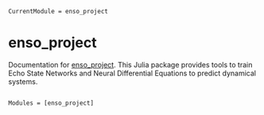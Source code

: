 ```@meta
CurrentModule = enso_project
```

# enso_project

Documentation for [enso_project](https://github.com/lisab00/enso_project.jl). This Julia package provides tools to train Echo State Networks and Neural Differential Equations to predict dynamical systems.

```@index
```

```@autodocs
Modules = [enso_project]
```
